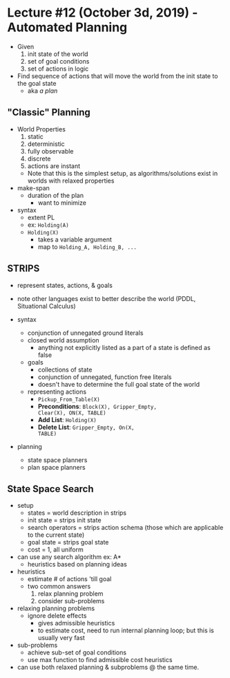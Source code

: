 # Lecture #12 (October 3d, 2019) - Automated Planning

- Given
	1) init state of the world
	2) set of goal conditions
	3) set of actions in logic
- Find sequence of actions that will move the world from the init state to the goal state
	- aka *a plan*

## "Classic" Planning

- World Properties
	1) static
	1) deterministic
	1) fully observable
	1) discrete
	1) actions are instant
	- Note that this is the simplest setup, as algorithms/solutions exist in worlds with relaxed properties
- make-span
	- duration of the plan
		- want to minimize
- syntax
	- extent PL
	- ex: <code>Holding(A)</code>
	- <code>Holding(X)</code>
		- takes a variable argument
		- map to <code>Holding_A, Holding_B, ...</code>

## STRIPS

- represent states, actions, & goals
- note other languages exist to better describe the world (PDDL, Situational Calculus)
- syntax
	- conjunction of unnegated ground literals
	- closed world assumption
		- anything not explicitly listed as a part of a state is defined as false
	- goals
		- collections of state
		- conjunction of unnegated, function free literals
		- doesn't have to determine the full goal state of the world
	- representing actions
		- <code>Pickup_From_Table(X)</code>
		- **Preconditions**: <code>Block(X), Gripper_Empty, Clear(X), ON(X, TABLE)</code>
		- **Add List**: <code>Holding(X)</code>
		- **Delete List**: <code>Gripper_Empty, On(X, TABLE)</code>

- planning
	- state space planners
	- plan space planners

## State Space Search

- setup
	- states = world description in strips
	- init state = strips init state
	- search operators = strips action schema (those which are applicable to the current state)
	- goal state = strips goal state
	- cost = 1, all uniform
- can use any search algorithm ex: A*
	- heuristics based on planning ideas
- heuristics
	- estimate # of actions 'till goal
	- two common answers
		1) relax planning problem
		1) consider sub-problems
- relaxing planning problems
	- ignore delete effects
		- gives admissible heuristics
		- to estimate cost, need to run internal planning loop; but this is usually very fast
- sub-problems
	- achieve sub-set of goal conditions
	- use max function to find admissible cost heuristics
- can use both relaxed planning & subproblems @ the same time.